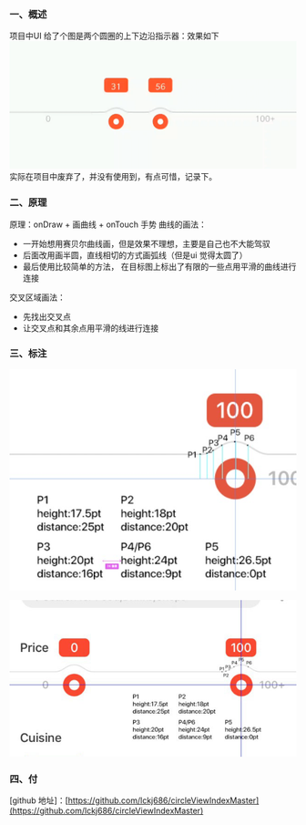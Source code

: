 ### 一、概述
项目中UI 给了个图是两个圆圈的上下边沿指示器：效果如下
![在这里插入图片描述](https://github.com/lckj686/circleViewIndexMaster/blob/master/3.gif)
实际在项目中废弃了，并没有使用到，有点可惜，记录下。

### 二、原理
原理：onDraw + 画曲线 + onTouch 手势
曲线的画法：
- 一开始想用赛贝尔曲线画，但是效果不理想，主要是自己也不大能驾驭
- 后面改用画半圆，直线相切的方式画弧线（但是ui 觉得太圆了）
- 最后使用比较简单的方法， 在目标图上标出了有限的一些点用平滑的曲线进行连接

交叉区域画法：
- 先找出交叉点
- 让交叉点和其余点用平滑的线进行连接

### 三、标注
![在这里插入图片描述](https://github.com/lckj686/circleViewIndexMaster/blob/master/1.jpg)  
  
  
![在这里插入图片描述](https://github.com/lckj686/circleViewIndexMaster/blob/master/2.jpg)
### 四、付
[github 地址]：[https://github.com/lckj686/circleViewIndexMaster](https://github.com/lckj686/circleViewIndexMaster)
